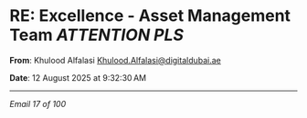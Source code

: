 # RE: Excellence - Asset Management Team *ATTENTION PLS*

**From**: Khulood Alfalasi <Khulood.Alfalasi@digitaldubai.ae>

**Date**: 12 August 2025 at 9:32:30 AM

---

*Email 17 of 100*
